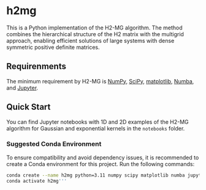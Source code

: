 # h2mg
This is a Python implementation of the H2-MG algorithm. The method combines the hierarchical structure of the H2 matrix with the multigrid approach, enabling efficient solutions of large systems with dense symmetric positive definite matrices.
## Requirenments

The minimum requirement by H2-MG is [NumPy](http://www.numpy.org/), [SciPy](https://www.scipy.org/), [matplotlib](http://matplotlib.org/), [Numba](https://numba.pydata.org), and [Jupyter](https://jupyter.org).

## Quick Start

You can find Jupyter notebooks with 1D and 2D examples of the H2-MG algorithm for Gaussian and exponential kernels in the `notebooks` folder.

### Suggested Conda Environment

To ensure compatibility and avoid dependency issues, it is recommended to create a Conda environment for this project. Run the following commands:

```bash
conda create --name h2mg python=3.11 numpy scipy matplotlib numba jupyter -c conda-forge -y
conda activate h2mg'''
